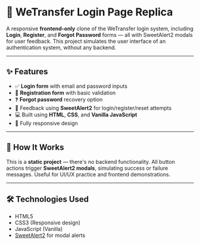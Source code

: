 # 🔐 WeTransfer Login Page Replica

A responsive **frontend-only** clone of the WeTransfer login system, including **Login**, **Register**, and **Forgot Password** forms — all with SweetAlert2 modals for user feedback. This project simulates the user interface of an authentication system, without any backend.

---

## ✨ Features

- ✅ **Login form** with email and password inputs
- 📝 **Registration form** with basic validation
- ❓ **Forgot password** recovery option
- 🎉 Feedback using **SweetAlert2** for login/register/reset attempts
- 💻 Built using **HTML**, **CSS**, and **Vanilla JavaScript**
- 📱 Fully responsive design

---

## 🚀 How It Works

This is a **static project** — there's no backend functionality. All button actions trigger **SweetAlert2 modals**, simulating success or failure messages. Useful for UI/UX practice and frontend demonstrations.

---

## 🛠️ Technologies Used

- HTML5  
- CSS3 (Responsive design)
- JavaScript (Vanilla)  
- [SweetAlert2](https://sweetalert2.github.io/) for modal alerts



